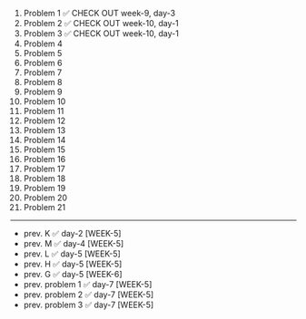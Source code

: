 1. Problem 1 ✅ CHECK OUT week-9, day-3
2. Problem 2 ✅ CHECK OUT week-10, day-1
3. Problem 3 ✅ CHECK OUT week-10, day-1
4. Problem 4
5. Problem 5
6. Problem 6
7. Problem 7
8. Problem 8
9. Problem 9
10. Problem 10
11. Problem 11
12. Problem 12
13. Problem 13
14. Problem 14
15. Problem 15
16. Problem 16
17. Problem 17
18. Problem 18
19. Problem 19
20. Problem 20
21. Problem 21
    
---

- prev. K  ✅ day-2 [WEEK-5]
- prev. M  ✅ day-4 [WEEK-5]
- prev. L  ✅ day-5 [WEEK-5]
- prev. H  ✅ day-5 [WEEK-5]
- prev. G  ✅ day-5 [WEEK-6]
- prev. problem 1 ✅ day-7 [WEEK-5]
- prev. problem 2 ✅ day-7 [WEEK-5]
- prev. problem 3 ✅ day-7 [WEEK-5] 